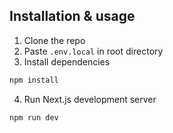 ## Installation & usage

1. Clone the repo
2. Paste ``.env.local`` in root directory
3. Install dependencies
```bash
npm install
```
4. Run Next.js development server

```bash
npm run dev
```
